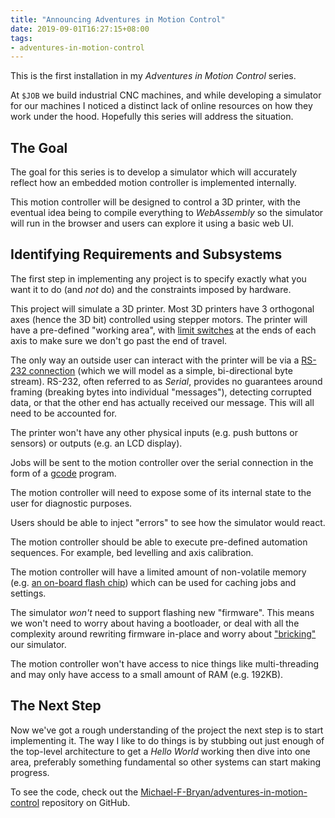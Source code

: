 ```yaml
---
title: "Announcing Adventures in Motion Control"
date: 2019-09-01T16:27:15+08:00
tags:
- adventures-in-motion-control
---
```


This is the first installation in my *Adventures in Motion Control* series.

At `$JOB` we build industrial CNC machines, and while developing a simulator
for our machines I noticed a distinct lack of online resources on how
they work under the hood. Hopefully this series will address the situation.

## The Goal

The goal for this series is to develop a simulator which will accurately reflect
how an embedded motion controller is implemented internally. 

This motion controller will be designed to control a 3D printer, with the
eventual idea being to compile everything to *WebAssembly* so the simulator will
run in the browser and users can explore it using a basic web UI.

## Identifying Requirements and Subsystems 

The first step in implementing any project is to specify exactly what you want
it to do (and *not* do) and the constraints imposed by hardware.

This project will simulate a 3D printer. Most 3D printers have 3 orthogonal
axes (hence the 3D bit) controlled using stepper motors. The printer will
have a pre-defined "working area", with [limit switches][limit-switch] at the
ends of each axis to make sure we don't go past the end of travel.

The only way an outside user can interact with the printer will be via a
[RS-232 connection][rs-232] (which we will model as a simple, bi-directional
byte stream). RS-232, often referred to as *Serial*, provides no guarantees
around framing (breaking bytes into individual "messages"), detecting
corrupted data, or that the other end has actually received our message. This
will all need to be accounted for.

The printer won't have any other physical inputs (e.g. push buttons or sensors)
or outputs (e.g. an LCD display).

Jobs will be sent to the motion controller over the serial connection in the
form of a [gcode][gcode] program.

The motion controller will need to expose some of its internal state to the
user for diagnostic purposes.

Users should be able to inject "errors" to see how the simulator would react.

The motion controller should be able to execute pre-defined automation
sequences. For example, bed levelling and axis calibration.

The motion controller will have a limited amount of non-volatile memory (e.g.
[an on-board flash chip][flash]) which can be used for caching jobs and
settings.

The simulator *won't* need to support flashing new "firmware". This means we
won't need to worry about having a bootloader, or deal with all the complexity
around rewriting firmware in-place and worry about ["bricking"][bricking] our
simulator.

The motion controller won't have access to nice things like multi-threading and
may only have access to a small amount of RAM (e.g. 192KB).

## The Next Step

Now we've got a rough understanding of the project the next step is to start
implementing it. The way I like to do things is by stubbing out just enough of
the top-level architecture to get a *Hello World* working then dive into one
area, preferably something fundamental so other systems can start making
progress.

To see the code, check out the
[Michael-F-Bryan/adventures-in-motion-control][repo] repository on GitHub.

[limit-switch]: https://en.wikipedia.org/wiki/Limit_switch
[rs-232]: https://en.wikipedia.org/wiki/RS-232
[flash]: https://en.wikipedia.org/wiki/Flash_memory
[gcode]: https://en.wikipedia.org/wiki/Gcode
[bricking]: https://en.wikipedia.org/wiki/Brick_(electronics)
[repo]: https://github.com/Michael-F-Bryan/adventures-in-motion-control